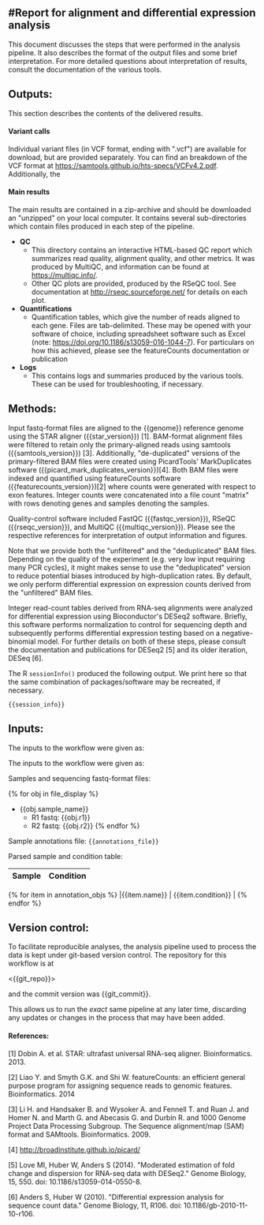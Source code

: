 #Report for alignment and differential expression analysis
---

This document discusses the steps that were performed in the analysis pipeline.  It also describes the format of the output files and some brief interpretation.  For more detailed questions about interpretation of results, consult the documentation of the various tools.


## Outputs:

This section describes the contents of the delivered results.

#### Variant calls

Individual variant files (in VCF format, ending with ".vcf") are available for download, but are provided separately. You can find an breakdown of the VCF format at <https://samtools.github.io/hts-specs/VCFv4.2.pdf>. Additionally, the 

#### Main results

The main results are contained in a zip-archive and should be downloaded an "unzipped" on your local computer.  It contains several sub-directories which contain files produced in each step of the pipeline.

- **QC**
    - This directory contains an interactive HTML-based QC report which summarizes read quality, alignment quality, and other metrics.  It was produced by MultiQC, and information can be found at <https://multiqc.info/>.
    - Other QC plots are provided, produced by the RSeQC tool.  See documentation at <http://rseqc.sourceforge.net/> for details on each plot.
- **Quantifications**
    - Quantification tables, which give the number of reads aligned to each gene.  Files are tab-delimited.  These may be opened with your software of choice, including spreadsheet software such as Excel (note: <https://doi.org/10.1186/s13059-016-1044-7>).  For particulars on how this achieved, please see the featureCounts documentation or publication
- **Logs**
    - This contains logs and summaries produced by the various tools.  These can be used for troubleshooting, if necessary.


## Methods:

Input fastq-format files are aligned to the {{genome}} reference genome using the STAR aligner ({{star_version}}) [1].  BAM-format alignment files were filtered to retain only the primary-aligned reads using samtools ({{samtools_version}}) [3].  Additionally, "de-duplicated" versions of the primary-filtered BAM files were created using PicardTools' MarkDuplicates software ({{picard_mark_duplicates_version}})[4].  Both BAM files were indexed and quantified using featureCounts software ({{featurecounts_version}})[2] where counts were generated with respect to exon features.  Integer counts were concatenated into a file count "matrix" with rows denoting genes and samples denoting the samples.

Quality-control software included FastQC ({{fastqc_version}}), RSeQC ({{rseqc_version}}), and MultiQC ({{multiqc_version}}).  Please see the respective references for interpretation of output information and figures.

Note that we provide both the "unfiltered" and the "deduplicated" BAM files.  Depending on the quality of the experiment (e.g. very low input requiring many PCR cycles), it might makes sense to use the "deduplicated" version to reduce potential biases introduced by high-duplication rates.  By default, we only perform differential expression on expression counts derived from the "unfiltered" BAM files.

Integer read-count tables derived from RNA-seq alignments were analyzed for differential expression using Bioconductor's DESeq2 software.  Briefly, this software performs normalization to control for sequencing depth and subsequently performs differential expression testing based on a negative-binomial model.  For further details on both of these steps, please consult the documentation and publications for DESeq2 [5] and its older iteration, DESeq [6].

The R `sessionInfo()` produced the following output.  We print here so that the same combination of packages/software may be recreated, if necessary.

```
{{session_info}}
```

## Inputs:
The inputs to the workflow were given as:

The inputs to the workflow were given as:

Samples and sequencing fastq-format files:

{% for obj in file_display %}
  - {{obj.sample_name}}
    - R1 fastq: {{obj.r1}}
    - R2 fastq: {{obj.r2}}
{% endfor %}

Sample annotations file: `{{annotations_file}}`

Parsed sample and condition table:

|Sample|Condition|
|---|---|
{% for item in annotation_objs %}
|{{item.name}} | {{item.condition}} |
{% endfor %}


## Version control:
To facilitate reproducible analyses, the analysis pipeline used to process the data is kept under git-based version control.  The repository for this workflow is at 

<{{git_repo}}>

and the commit version was {{git_commit}}.

This allows us to run the *exact* same pipeline at any later time, discarding any updates or changes in the process that may have been added. 


#### References:

[1] Dobin A. et al. STAR: ultrafast universal RNA-seq aligner.  Bioinformatics. 2013.

[2] Liao Y. and  Smyth G.K. and Shi W. featureCounts: an efficient general purpose program for assigning sequence reads to genomic features.  Bioinformatics. 2014

[3] Li H. and Handsaker B. and Wysoker A. and Fennell T. and Ruan J. and Homer N. and Marth G. and Abecasis G. and Durbin R. and 1000 Genome Project Data Processing Subgroup.  The Sequence alignment/map (SAM) format and SAMtools.  Bioinformatics. 2009.

[4] <http://broadinstitute.github.io/picard/>

[5] Love MI, Huber W, Anders S (2014). "Moderated estimation of fold change and dispersion for RNA-seq data with DESeq2." Genome Biology, 15, 550. doi: 10.1186/s13059-014-0550-8.

[6] Anders S, Huber W (2010). "Differential expression analysis for sequence count data." Genome Biology, 11, R106. doi: 10.1186/gb-2010-11-10-r106.
